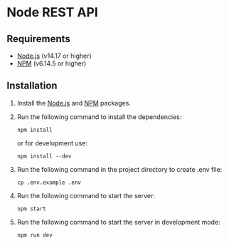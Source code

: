 # Node REST API

## Requirements

- [Node.js](https://nodejs.org/en/) (v14.17 or higher)
- [NPM](https://www.npmjs.com/) (v6.14.5 or higher)

## Installation

1. Install the [Node.js](https://nodejs.org/en/) and [NPM](https://www.npmjs.com/) packages.

2. Run the following command to install the dependencies:

   ```
   npm install
   ```

   or for development use:

   ```
   npm install --dev
   ```

3. Run the following command in the project directory to create .env file:

   ```
   cp .env.example .env
   ```

4. Run the following command to start the server:

   ```
   npm start
   ```

5. Run the following command to start the server in development mode:

   ```
   npm run dev
   ```
